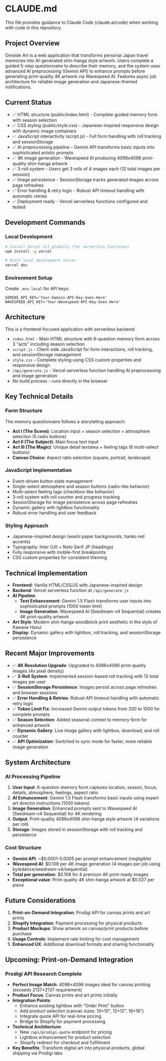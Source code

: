 # CLAUDE.md

This file provides guidance to Claude Code (claude.ai/code) when working with code in this repository.

## Project Overview

Omoide Art is a web application that transforms personal Japan travel memories into AI-generated shin-hanga style artwork. Users complete a guided 5-step questionnaire to describe their memory, and the system uses advanced AI preprocessing (Gemini API) to enhance prompts before generating print-quality 4K artwork via Wavespeed AI. Features async job architecture for reliable image generation and Japanese-themed notifications.

## Current Status
- ✅ HTML structure (public/index.html) - Complete guided memory form with season selection
- ✅ CSS styling (public/style.css) - Japanese-inspired responsive design with dynamic image containers
- ✅ JavaScript interactivity (script.js) - Full form handling with roll tracking and sessionStorage
- ✅ AI preprocessing pipeline - Gemini API transforms basic inputs into sophisticated artistic prompts
- ✅ 4K image generation - Wavespeed AI producing 4096x4096 print-quality shin-hanga artwork
- ✅ 3-roll system - Users get 3 rolls of 4 images each (12 total images per session)
- ✅ Image persistence - SessionStorage tracks generated images across page refreshes
- ✅ Error handling & retry logic - Robust API timeout handling with automatic retries
- ✅ Deployment ready - Vercel serverless functions configured and tested

## Development Commands

### Local Development
```bash
# Install Vercel CLI globally (for serverless functions)
npm install -g vercel

# Start local development server
vercel dev
```

### Environment Setup
Create `.env.local` for API keys:
```
GEMINI_API_KEY='Your-Gemini-API-Key-Goes-Here'
WAVESPEED_API_KEY='Your-Wavespeed-API-Key-Goes-Here'
```

## Architecture

This is a frontend-focused application with serverless backend:

- `index.html` - Main HTML structure with 6-question memory form across 3 "acts" including season selection
- `script.js` - Client-side JavaScript for form interactions, roll tracking, and sessionStorage management
- `style.css` - Complete styling using CSS custom properties and responsive design
- `/api/generate.js` - Vercel serverless function handling AI preprocessing and image generation
- No build process - runs directly in the browser

## Key Technical Details

### Form Structure
The memory questionnaire follows a storytelling approach:
- **Act I (The Scene)**: Location input + season selection + atmosphere selection (5 radio buttons)
- **Act II (The Subject)**: Main focus text input
- **Act III (The Magic)**: Unique detail textarea + feeling tags (6 multi-select buttons)
- **Canvas Choice**: Aspect ratio selection (square, portrait, landscape)

### JavaScript Implementation
- Event-driven button state management
- Single-select atmosphere and season buttons (radio-like behavior)
- Multi-select feeling tags (checkbox-like behavior)
- 3-roll system with roll counter and progress tracking
- SessionStorage for image persistence across page refreshes
- Dynamic gallery with lightbox functionality
- Robust error handling and user feedback

### Styling Approach
- Japanese-inspired design (washi paper backgrounds, hanko red accents)
- Typography: Inter (UI) + Noto Serif JP (headings)
- Fully responsive with mobile-first breakpoints
- CSS custom properties for consistent theming

## Technical Implementation
- **Frontend**: Vanilla HTML/CSS/JS with Japanese-inspired design
- **Backend**: Vercel serverless function at `/api/generate.js`
- **AI Pipeline**:
  - **Text Enhancement**: Gemini 1.5 Flash transforms user inputs into sophisticated prompts (1000 token limit)
  - **Image Generation**: Wavespeed AI (Seedream-v4 Sequential) creates 4K print-quality artwork
- **Art Style**: Modern shin-hanga woodblock print aesthetic in the style of Kawase Hasui
- **Display**: Dynamic gallery with lightbox, roll tracking, and sessionStorage persistence

## Recent Major Improvements
- ✅ **4K Resolution Upgrade**: Upgraded to 4096x4096 print-quality images (4x pixel density)
- ✅ **3-Roll System**: Implemented session-based roll tracking with 12 total images per user
- ✅ **SessionStorage Persistence**: Images persist across page refreshes and browser sessions
- ✅ **Error Handling & Retries**: Robust API timeout handling with automatic retry logic
- ✅ **Token Limit Fix**: Increased Gemini output tokens from 200 to 1000 for complete prompts
- ✅ **Season Selection**: Added seasonal context to memory form for enhanced artwork
- ✅ **Dynamic Gallery**: Live image gallery with lightbox, download, and roll counter
- ✅ **API Optimization**: Switched to sync mode for faster, more reliable image generation

## System Architecture

### AI Processing Pipeline
1. **User Input**: 6-question memory form captures location, season, focus, details, atmosphere, feelings, aspect ratio
2. **AI Enhancement**: Gemini 1.5 Flash transforms basic inputs using expert art director instructions (1000 tokens)
3. **Image Generation**: Enhanced prompts sent to Wavespeed AI (Seedream-v4 Sequential) for 4K rendering
4. **Output**: Print-quality 4096x4096 shin-hanga style artwork (4 variations per roll)
5. **Storage**: Images stored in sessionStorage with roll tracking and persistence

### Cost Structure
- **Gemini API**: ~$0.0001-0.0005 per prompt enhancement (negligible)
- **Wavespeed AI**: $0.108 per 4K image generation (4 images per job using bytedance/seedream-v4/sequential)
- **Total per generation**: $0.108 for 4 premium 4K print-ready images
- **Exceptional value**: Print-quality 4K shin-hanga artwork at $0.027 per piece

## Future Considerations
1. **Print-on-Demand Integration**: Prodigi API for canvas prints and art prints
2. **Shopify Integration**: Payment processing for physical products
3. **Product Mockups**: Show artwork on canvas/print products before purchase
4. **Usage Controls**: Implement rate limiting for cost management
5. **Enhanced UX**: Additional download formats and sharing functionality

## Upcoming: Print-on-Demand Integration

### Prodigi API Research Complete
- **Perfect Image Match**: 4096×4096 images ideal for canvas printing (exceeds 2137×2137 requirement)
- **Product Focus**: Canvas prints and art prints initially
- **Integration Points**:
  - Enhance existing lightbox with "Order Print" button
  - Add product selection (canvas sizes: 10×10", 12×12", 16×16")
  - Integrate quote API for real-time pricing
  - Bridge to Shopify for payment processing
- **Technical Architecture**:
  - New `/api/prodigi-quote` endpoint for pricing
  - Lightbox enhancement for product selection
  - Shopify redirect for checkout and fulfillment
- **Key Benefits**: Transform digital art into physical products, global shipping via Prodigi labs